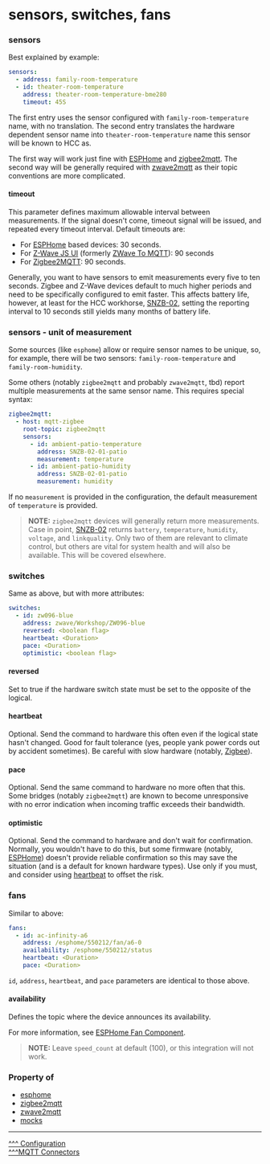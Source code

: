 sensors, switches, fans
==

### sensors

Best explained by example:
```yaml
sensors:
  - address: family-room-temperature
  - id: theater-room-temperature
    address: theater-room-temperature-bme280
    timeout: 45S
```

The first entry uses the sensor configured with `family-room-temperature` name, with no translation.
The second entry translates the hardware dependent sensor name into `theater-room-temperature` name this sensor will be known to HCC as.

The first way will work just fine with [ESPHome](https://esphome.io/) and [zigbee2mqtt](https://www.zigbee2mqtt.io/).
The second way will be generally required with [zwave2mqtt](https://github.com/zwave-js/zwave-js-ui) as their topic conventions are more complicated.

#### timeout
This parameter defines maximum allowable interval between measurements. If the signal doesn't come, timeout signal will be issued, and repeated every timeout interval. Default timeouts are:

* For [ESPHome](https://esphome.io/) based devices: 30 seconds.
* For [Z-Wave JS UI](https://github.com/zwave-js/zwave-js-ui#z-wave-js-ui) (formerly [ZWave To MQTT](https://github.com/OpenZWave/Zwave2Mqtt#zwave-to-mqtt)): 90 seconds
* For [Zigbee2MQTT](https://www.zigbee2mqtt.io/): 90 seconds.

Generally, you want to have sensors to emit measurements every five to ten seconds. 
Zigbee and Z-Wave devices default to much higher periods and need to be specifically configured to emit faster. 
This affects battery life, however, at least for the HCC workhorse, [SNZB-02](https://www.zigbee2mqtt.io/devices/SNZB-02.html), setting the reporting interval to 10 seconds still yields many months of battery life.

### sensors - unit of measurement

Some sources (like `esphome`) allow or require sensor names to be unique, so, for example, there will be two sensors: `family-room-temperature` and `family-room-humidity`.

Some others (notably `zigbee2mqtt` and probably `zwave2mqtt`, tbd) report multiple measurements at the same sensor name. This requires special syntax:

```yaml
zigbee2mqtt:
  - host: mqtt-zigbee
    root-topic: zigbee2mqtt
    sensors:
      - id: ambient-patio-temperature
        address: SNZB-02-01-patio
        measurement: temperature
      - id: ambient-patio-humidity
        address: SNZB-02-01-patio
        measurement: humidity
```

If no `measurement` is provided in the configuration, the default measurement of `temperature` is provided.

> **NOTE:** `zigbee2mqtt` devices will generally return more measurements. Case in point, [SNZB-02](https://www.zigbee2mqtt.io/devices/SNZB-02.html) returns `battery`, `temperature`, `humidity`, `voltage`, and `linkquality`. Only two of them are relevant to climate control, but others are vital for system health and will also be available. This will be covered elsewhere.

### switches
Same as above, but with more attributes:
```yaml
switches:
  - id: zw096-blue
    address: zwave/Workshop/ZW096-blue
    reversed: <boolean flag>
    heartbeat: <Duration>
    pace: <Duration>
    optimistic: <boolean flag>
```

#### reversed
Set to true if the hardware switch state must be set to the opposite of the logical.

#### heartbeat
Optional. Send the command to hardware this often even if the logical state hasn't changed. Good for fault tolerance (yes, people yank power cords out by accident sometimes). Be careful with slow hardware (notably, [Zigbee](./zigbee2mqtt.md)).

#### pace
Optional. Send the same command to hardware no more often that this. Some bridges (notably `zigbee2mqtt`) are known to become unresponsive with no error indication when incoming traffic exceeds their bandwidth.

#### optimistic
Optional. Send the command to hardware and don't wait for confirmation. Normally, you wouldn't have to do this, but some firmware (notably, [ESPHome](./esphome.md)) doesn't provide reliable confirmation so this may save the situation (and is a default for known hardware types). Use only if you must, and consider using [heartbeat](#heartbeat) to offset the risk.

### fans
Similar to above:
```yaml
fans:
  - id: ac-infinity-a6
    address: /esphome/550212/fan/a6-0
    availability: /esphome/550212/status
    heartbeat: <Duration>
    pace: <Duration>
```
`id`, `address`, `heartbeat`, and `pace` parameters are identical to those above.

#### availability
Defines the topic where the device announces its availability.

For more information, see [ESPHome Fan Component](https://esphome.io/components/fan/).

> **NOTE:** Leave `speed_count` at default (100), or this integration will not work.

### Property of
* [esphome](./esphome.md)
* [zigbee2mqtt](./zigbee2mqtt.md)
* [zwave2mqtt](./zwave2mqtt.md)
* [mocks](./mocks.md)

---
[^^^ Configuration](./index.md)  
[^^^MQTT Connectors](./mqtt.md)

